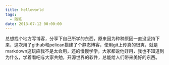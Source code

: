 ```yaml
---
title: helloworld
tags:
  - 随笔
date: 2013-07-12 00:00:00
---
```


总想找个地方写博客，分享下自己所学的东西，原来因为种种原因一直没坚持下来，这次用了github和pelican搭建了个静态博客，使用git上传真的很爽，就是markdown这玩应我不是太会用，还的慢慢学学，大家都说他好用，我也不知道到为什么，学着看吧与大家共勉，开源世界的软件，总能给人们带来美好的东西。
